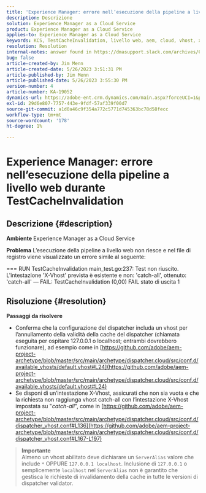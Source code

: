 ```yaml
---
title: 'Experience Manager: errore nell’esecuzione della pipeline a livello web durante TestCacheInvalidation'
description: Descrizione
solution: Experience Manager as a Cloud Service
product: Experience Manager as a Cloud Service
applies-to: Experience Manager as a Cloud Service
keywords: KCS, TestCacheInvalidation, livello web, aem, cloud, vhost, x-vhost, risoluzione dei problemi, Experience Manager, esecuzione della pipeline non riuscita, errore
resolution: Resolution
internal-notes: answer found in https://dmasupport.slack.com/archives/C013SBSHPKK/p1645102872540889?thread_ts=1645102277.855389&cid=C013SBSHPKK
bug: false
article-created-by: Jim Menn
article-created-date: 5/26/2023 3:51:31 PM
article-published-by: Jim Menn
article-published-date: 5/26/2023 3:55:30 PM
version-number: 4
article-number: KA-19052
dynamics-url: https://adobe-ent.crm.dynamics.com/main.aspx?forceUCI=1&pagetype=entityrecord&etn=knowledgearticle&id=7a6df82b-ddfb-ed11-8849-6045bd006e5a
exl-id: 29d6e807-7757-443e-9fdf-57af339f00d7
source-git-commit: a1d0a46c9f354a772c5771d745363bc78d58fecc
workflow-type: tm+mt
source-wordcount: '178'
ht-degree: 1%

---
```


# Experience Manager: errore nell’esecuzione della pipeline a livello web durante TestCacheInvalidation

## Descrizione {#description}


<b>Ambiente</b>
Experience Manager as a Cloud Service

<b>Problema</b>
L’esecuzione della pipeline a livello web non riesce e nel file di registro viene visualizzato un errore simile al seguente:

=== RUN TestCacheInvalidation main_test.go:237: Test non riuscito. L&#39;intestazione &#39;X-Vhost&#39; prevista è esistente e non: &#39;catch-all&#39;, ottenuto: &#39;catch-all&#39; — FAIL: TestCacheInvalidation (0,00) FAIL stato di uscita 1


## Risoluzione {#resolution}

<b>Passaggi da risolvere</b>

- Conferma che la configurazione del dispatcher includa un vhost per l’annullamento della validità della cache del dispatcher (chiamata eseguita per ospitare 127.0.0.1 o localhost; entrambi dovrebbero funzionare), ad esempio come in [https://github.com/adobe/aem-project-archetype/blob/master/src/main/archetype/dispatcher.cloud/src/conf.d/available_vhosts/default.vhost#L24](https://github.com/adobe/aem-project-archetype/blob/master/src/main/archetype/dispatcher.cloud/src/conf.d/available_vhosts/default.vhost#L24)
- Se disponi di un’intestazione X-Vhost, assicurati che non sia vuota e che la richiesta non raggiunga vhost catch-all con l’intestazione X-Vhost impostata su &quot;*catch-all*&quot;, come in [https://github.com/adobe/aem-project-archetype/blob/master/src/main/archetype/dispatcher.cloud/src/conf.d/dispatcher_vhost.conf#L136](https://github.com/adobe/aem-project-archetype/blob/master/src/main/archetype/dispatcher.cloud/src/conf.d/dispatcher_vhost.conf#L167-L197)

> **Importante**\
> Almeno un vhost abilitato deve dichiarare un `ServerAlias` valore che include `*` OPPURE `127.0.0.1 localhost`. Inclusione di `127.0.0.1` o semplicemente `localhost` nel `ServerAlias` non è garantito che gestisca le richieste di invalidamento della cache in tutte le versioni di dispatcher validator.
